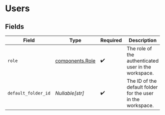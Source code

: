 # Users


## Fields

| Field                                                       | Type                                                        | Required                                                    | Description                                                 |
| ----------------------------------------------------------- | ----------------------------------------------------------- | ----------------------------------------------------------- | ----------------------------------------------------------- |
| `role`                                                      | [components.Role](../../models/components/role.md)          | :heavy_check_mark:                                          | The role of the authenticated user in the workspace.        |
| `default_folder_id`                                         | *Nullable[str]*                                             | :heavy_check_mark:                                          | The ID of the default folder for the user in the workspace. |